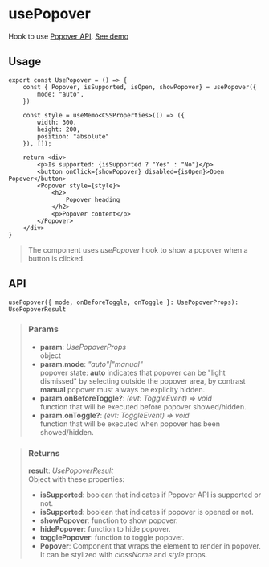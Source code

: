 # usePopover
Hook to use [Popover API](https://developer.mozilla.org/en-US/docs/Web/API/Popover_API). [See demo](https://ndriadev.github.io/react-tools/#/hooks/api-dom/usePopover)

## Usage

```tsx
export const UsePopover = () => {
	const { Popover, isSupported, isOpen, showPopover} = usePopover({
		mode: "auto",
	})

	const style = useMemo<CSSProperties>(() => ({
		width: 300,
		height: 200,
		position: "absolute"
	}), []);

	return <div>
		<p>Is supported: {isSupported ? "Yes" : "No"}</p>
		<button onClick={showPopover} disabled={isOpen}>Open Popover</button>
		<Popover style={style}>
			<h2>
				Popover heading
			</h2>
			<p>Popover content</p>
		</Popover>
	</div>
}
```

> The component uses _usePopover_ hook to show a popover when a button is clicked.


## API

```tsx
usePopover({ mode, onBeforeToggle, onToggle }: UsePopoverProps): UsePopoverResult
```

> ### Params
>
> - __param__: _UsePopoverProps_  
object
> - __param.mode__: _"auto"|"manual"_  
popover state: __auto__ indicates that popover can be "light dismissed" by selecting outside the popover area, by contrast __manual__ popover must always be explicity hidden.
> - __param.onBeforeToggle?__: _(evt: ToggleEvent) => void_  
function that will be executed before popover showed/hidden.
> - __param.onToggle?__: _(evt: ToggleEvent) => void_  
function that will be executed when popover has been showed/hidden.
>

> ### Returns
>
> __result__:  _UsePopoverResult_  
> Object with these properties:
> - __isSupported__: boolean that indicates if Popover API is supported or not.
> - __isSupported__: boolean that indicates if popover is opened or not.
> - __showPopover__: function to show popover.
> - __hidePopover__: function to hide popover.
> - __togglePopover__: function to toggle popover.
> - __Popover__: Component that wraps the element to render in popover. It can be stylized with _className_ and _style_ props.
>